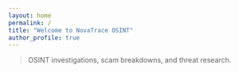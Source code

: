 ```yaml
---
layout: home
permalink: /
title: "Welcome to NovaTrace OSINT"
author_profile: true
---
```


> OSINT investigations, scam breakdowns, and threat research.

